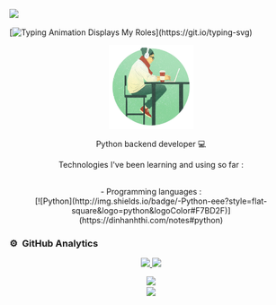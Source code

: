 ![](https://github.com/halfrost/halfrost/blob/master/icons/header_.png)

[![Typing Animation Displays My Roles](https://readme-typing-svg.herokuapp.com?color=%2336BCF7&lines=Hello+I'm+Oskar;Welcome+to+my+Github+profile;)](https://git.io/typing-svg)
<p align="center">
    </p>
    <p align="center">
    <img width="150" src="https://raw.githubusercontent.com/tonynguyenit18/tonynguyenit18/main/static/code-guy.jpeg">
</p>

<!--
**AgzigitovOskar/AgzigitovOskar** is a ✨ _special_ ✨ repository because its `README.md` (this file) appears on your GitHub profile.

Here are some ideas to get you started:

- 🔭 I’m currently working on ...
- 🌱 I’m currently learning ...
- 👯 I’m looking to collaborate on ...
- 🤔 I’m looking for help with ...
- 💬 Ask me about ...
- 📫 How to reach me: ...
- 😄 Pronouns: ...
- ⚡ Fun fact: ...
-->
<p align="center">
    </p>
    <p align="center">
Python backend developer 💻
<br>

<p align="center">
    </p>
    <p align="center">
Technologies I've been learning and using so far :
<br>
<p align="center">
    </p>
    <p align="center">
<br>     
- Programming languages :
<br />
    [![Python](http://img.shields.io/badge/-Python-eee?style=flat-square&logo=python&logoColor#F7BD2F)](https://dinhanhthi.com/notes#python)

<br>

### ⚙️ &nbsp;GitHub Analytics

<p align="center">
<a href="https://github.com/AgzigitovOskar">
  <img height="180em" src="https://github-readme-stats-eight-theta.vercel.app/api?username=AgzigitovOskar&show_icons=true&theme=algolia&include_all_commits=true&count_private=true"/>
  <img height="180em" src="https://github-readme-stats-eight-theta.vercel.app/api/top-langs/?username=AgzigitovOskar&layout=compact&langs_count=8&theme=algolia"/>
</a>
</p>


<div id="header" align="center">
  <img src="https://media0.giphy.com/media/v1.Y2lkPTc5MGI3NjExbmM2ZDhuYnowNHpyMXBrM3VvaXJuOWxncGZpb2I2MjZ4bnY1bmx3aiZlcD12MV9pbnRlcm5hbF9naWZfYnlfaWQmY3Q9Zw/pufOOG2cplDtfyQXL1/giphy.gif" width="150"/>
</div>

<div id="header" align="center">
  <img src="https://media.giphy.com/media/pufOOG2cplDtfyQXL1/giphy-downsized-large.gif"/>
</div>





